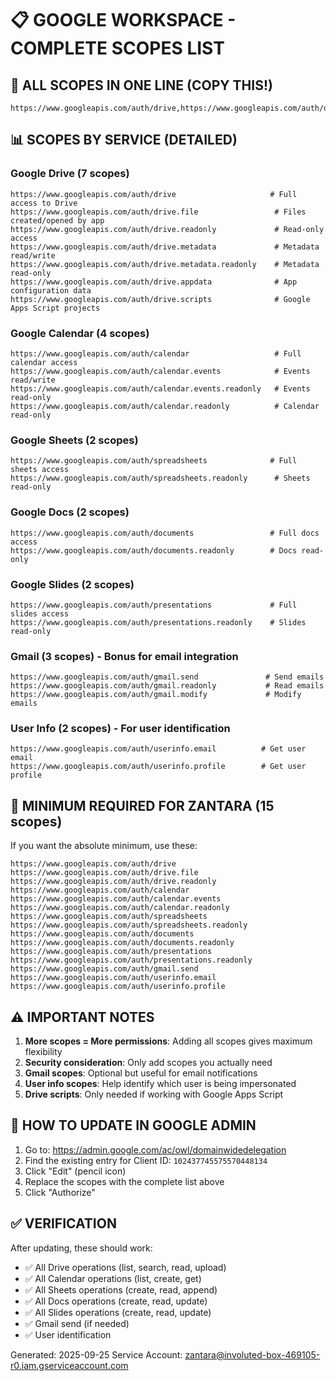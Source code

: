 # 📋 GOOGLE WORKSPACE - COMPLETE SCOPES LIST

## 🚀 ALL SCOPES IN ONE LINE (COPY THIS!)
```
https://www.googleapis.com/auth/drive,https://www.googleapis.com/auth/drive.file,https://www.googleapis.com/auth/drive.readonly,https://www.googleapis.com/auth/drive.metadata,https://www.googleapis.com/auth/drive.metadata.readonly,https://www.googleapis.com/auth/drive.appdata,https://www.googleapis.com/auth/calendar,https://www.googleapis.com/auth/calendar.events,https://www.googleapis.com/auth/calendar.events.readonly,https://www.googleapis.com/auth/calendar.readonly,https://www.googleapis.com/auth/spreadsheets,https://www.googleapis.com/auth/spreadsheets.readonly,https://www.googleapis.com/auth/documents,https://www.googleapis.com/auth/documents.readonly,https://www.googleapis.com/auth/presentations,https://www.googleapis.com/auth/presentations.readonly,https://www.googleapis.com/auth/gmail.send,https://www.googleapis.com/auth/gmail.readonly,https://www.googleapis.com/auth/gmail.modify,https://www.googleapis.com/auth/userinfo.email,https://www.googleapis.com/auth/userinfo.profile
```

## 📊 SCOPES BY SERVICE (DETAILED)

### Google Drive (7 scopes)
```
https://www.googleapis.com/auth/drive                     # Full access to Drive
https://www.googleapis.com/auth/drive.file                 # Files created/opened by app
https://www.googleapis.com/auth/drive.readonly             # Read-only access
https://www.googleapis.com/auth/drive.metadata             # Metadata read/write
https://www.googleapis.com/auth/drive.metadata.readonly    # Metadata read-only
https://www.googleapis.com/auth/drive.appdata              # App configuration data
https://www.googleapis.com/auth/drive.scripts              # Google Apps Script projects
```

### Google Calendar (4 scopes)
```
https://www.googleapis.com/auth/calendar                   # Full calendar access
https://www.googleapis.com/auth/calendar.events            # Events read/write
https://www.googleapis.com/auth/calendar.events.readonly   # Events read-only
https://www.googleapis.com/auth/calendar.readonly          # Calendar read-only
```

### Google Sheets (2 scopes)
```
https://www.googleapis.com/auth/spreadsheets              # Full sheets access
https://www.googleapis.com/auth/spreadsheets.readonly      # Sheets read-only
```

### Google Docs (2 scopes)
```
https://www.googleapis.com/auth/documents                 # Full docs access
https://www.googleapis.com/auth/documents.readonly        # Docs read-only
```

### Google Slides (2 scopes)
```
https://www.googleapis.com/auth/presentations             # Full slides access
https://www.googleapis.com/auth/presentations.readonly    # Slides read-only
```

### Gmail (3 scopes) - Bonus for email integration
```
https://www.googleapis.com/auth/gmail.send               # Send emails
https://www.googleapis.com/auth/gmail.readonly           # Read emails
https://www.googleapis.com/auth/gmail.modify             # Modify emails
```

### User Info (2 scopes) - For user identification
```
https://www.googleapis.com/auth/userinfo.email          # Get user email
https://www.googleapis.com/auth/userinfo.profile        # Get user profile
```

## 🎯 MINIMUM REQUIRED FOR ZANTARA (15 scopes)

If you want the absolute minimum, use these:
```
https://www.googleapis.com/auth/drive
https://www.googleapis.com/auth/drive.file
https://www.googleapis.com/auth/drive.readonly
https://www.googleapis.com/auth/calendar
https://www.googleapis.com/auth/calendar.events
https://www.googleapis.com/auth/calendar.readonly
https://www.googleapis.com/auth/spreadsheets
https://www.googleapis.com/auth/spreadsheets.readonly
https://www.googleapis.com/auth/documents
https://www.googleapis.com/auth/documents.readonly
https://www.googleapis.com/auth/presentations
https://www.googleapis.com/auth/presentations.readonly
https://www.googleapis.com/auth/gmail.send
https://www.googleapis.com/auth/userinfo.email
https://www.googleapis.com/auth/userinfo.profile
```

## ⚠️ IMPORTANT NOTES

1. **More scopes = More permissions**: Adding all scopes gives maximum flexibility
2. **Security consideration**: Only add scopes you actually need
3. **Gmail scopes**: Optional but useful for email notifications
4. **User info scopes**: Help identify which user is being impersonated
5. **Drive scripts**: Only needed if working with Google Apps Script

## 🔧 HOW TO UPDATE IN GOOGLE ADMIN

1. Go to: https://admin.google.com/ac/owl/domainwidedelegation
2. Find the existing entry for Client ID: `102437745575570448134`
3. Click "Edit" (pencil icon)
4. Replace the scopes with the complete list above
5. Click "Authorize"

## ✅ VERIFICATION

After updating, these should work:
- ✅ All Drive operations (list, search, read, upload)
- ✅ All Calendar operations (list, create, get)
- ✅ All Sheets operations (create, read, append)
- ✅ All Docs operations (create, read, update)
- ✅ All Slides operations (create, read, update)
- ✅ Gmail send (if needed)
- ✅ User identification

Generated: 2025-09-25
Service Account: zantara@involuted-box-469105-r0.iam.gserviceaccount.com